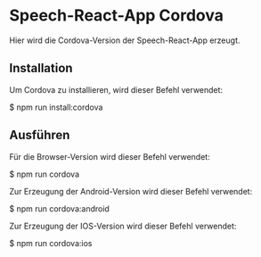 # Speech-React-App Cordova

Hier wird die Cordova-Version der Speech-React-App erzeugt.


## Installation

Um Cordova zu installieren, wird dieser Befehl verwendet:

  $ npm run install:cordova


## Ausführen

Für die Browser-Version wird dieser Befehl verwendet:

  $ npm run cordova


Zur Erzeugung der Android-Version wird dieser Befehl verwendet:

  $ npm run cordova:android


Zur Erzeugung der IOS-Version wird dieser Befehl verwendet:

  $ npm run cordova:ios
